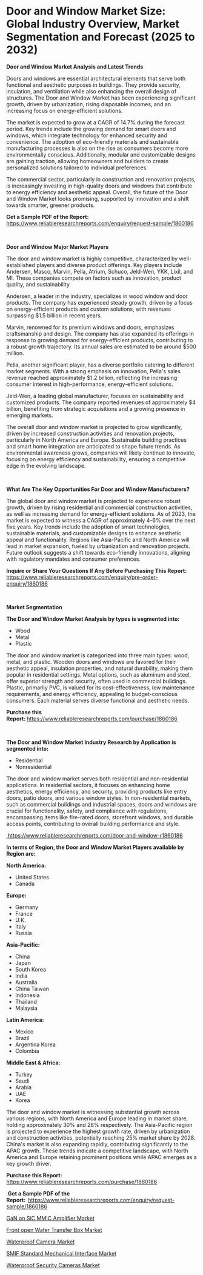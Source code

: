 <p><h1>Door and Window Market Size: Global Industry Overview, Market Segmentation and Forecast (2025 to 2032)</h1></p><p><strong>Door and Window Market Analysis and Latest Trends</strong></p>
<p><p>Doors and windows are essential architectural elements that serve both functional and aesthetic purposes in buildings. They provide security, insulation, and ventilation while also enhancing the overall design of structures. The Door and Window Market has been experiencing significant growth, driven by urbanization, rising disposable incomes, and an increasing focus on energy-efficient solutions.</p><p>The market is expected to grow at a CAGR of 14.7% during the forecast period. Key trends include the growing demand for smart doors and windows, which integrate technology for enhanced security and convenience. The adoption of eco-friendly materials and sustainable manufacturing processes is also on the rise as consumers become more environmentally conscious. Additionally, modular and customizable designs are gaining traction, allowing homeowners and builders to create personalized solutions tailored to individual preferences.</p><p>The commercial sector, particularly in construction and renovation projects, is increasingly investing in high-quality doors and windows that contribute to energy efficiency and aesthetic appeal. Overall, the future of the Door and Window Market looks promising, supported by innovation and a shift towards smarter, greener products.</p></p>
<p><strong>Get a Sample PDF of the Report:&nbsp;</strong> <a href="https://www.reliableresearchreports.com/enquiry/request-sample/1860186?utm_campaign=13&utm_medium=2&utm_source=Github&utm_content=ia&utm_term=05022025&utm_id=door-and-window">https://www.reliableresearchreports.com/enquiry/request-sample/1860186</a></p>
<p>&nbsp;</p>
<p><strong>Door and Window Major Market Players</strong></p>
<p><p>The door and window market is highly competitive, characterized by well-established players and diverse product offerings. Key players include Andersen, Masco, Marvin, Pella, Atrium, Schuco, Jeld-Wen, YKK, Lixil, and MI. These companies compete on factors such as innovation, product quality, and sustainability.</p><p>Andersen, a leader in the industry, specializes in wood window and door products. The company has experienced steady growth, driven by a focus on energy-efficient products and custom solutions, with revenues surpassing $1.5 billion in recent years. </p><p>Marvin, renowned for its premium windows and doors, emphasizes craftsmanship and design. The company has also expanded its offerings in response to growing demand for energy-efficient products, contributing to a robust growth trajectory. Its annual sales are estimated to be around $500 million.</p><p>Pella, another significant player, has a diverse portfolio catering to different market segments. With a strong emphasis on innovation, Pella's sales revenue reached approximately $1.2 billion, reflecting the increasing consumer interest in high-performance, energy-efficient solutions.</p><p>Jeld-Wen, a leading global manufacturer, focuses on sustainability and customized products. The company reported revenues of approximately $4 billion, benefiting from strategic acquisitions and a growing presence in emerging markets.</p><p>The overall door and window market is projected to grow significantly, driven by increased construction activities and renovation projects, particularly in North America and Europe. Sustainable building practices and smart home integration are anticipated to shape future trends. As environmental awareness grows, companies will likely continue to innovate, focusing on energy efficiency and sustainability, ensuring a competitive edge in the evolving landscape.</p></p>
<p>&nbsp;</p>
<p><strong>What Are The Key Opportunities For Door and Window Manufacturers?</strong></p>
<p><p>The global door and window market is projected to experience robust growth, driven by rising residential and commercial construction activities, as well as increasing demand for energy-efficient solutions. As of 2023, the market is expected to witness a CAGR of approximately 4-6% over the next five years. Key trends include the adoption of smart technologies, sustainable materials, and customizable designs to enhance aesthetic appeal and functionality. Regions like Asia-Pacific and North America will lead in market expansion, fueled by urbanization and renovation projects. Future outlook suggests a shift towards eco-friendly innovations, aligning with regulatory mandates and consumer preferences.</p></p>
<p><strong>Inquire or Share Your Questions If Any Before Purchasing This Report:</strong> <a href="https://www.reliableresearchreports.com/enquiry/pre-order-enquiry/1860186?utm_campaign=13&utm_medium=2&utm_source=Github&utm_content=ia&utm_term=05022025&utm_id=door-and-window">https://www.reliableresearchreports.com/enquiry/pre-order-enquiry/1860186</a></p>
<p>&nbsp;</p>
<p><strong>Market Segmentation</strong></p>
<p><strong>The Door and Window Market Analysis by types is segmented into:</strong></p>
<p><ul><li>Wood</li><li>Metal</li><li>Plastic</li></ul></p>
<p><p>The door and window market is categorized into three main types: wood, metal, and plastic. Wooden doors and windows are favored for their aesthetic appeal, insulation properties, and natural durability, making them popular in residential settings. Metal options, such as aluminum and steel, offer superior strength and security, often used in commercial buildings. Plastic, primarily PVC, is valued for its cost-effectiveness, low maintenance requirements, and energy efficiency, appealing to budget-conscious consumers. Each material serves diverse functional and aesthetic needs.</p></p>
<p><strong>Purchase this Report:&nbsp;</strong><a href="https://www.reliableresearchreports.com/purchase/1860186?utm_campaign=13&utm_medium=2&utm_source=Github&utm_content=ia&utm_term=05022025&utm_id=door-and-window">https://www.reliableresearchreports.com/purchase/1860186</a></p>
<p>&nbsp;</p>
<p><strong>The Door and Window Market Industry Research by Application is segmented into:</strong></p>
<p><ul><li>Residential</li><li>Nonresidential</li></ul></p>
<p><p>The door and window market serves both residential and non-residential applications. In residential sectors, it focuses on enhancing home aesthetics, energy efficiency, and security, providing products like entry doors, patio doors, and various window styles. In non-residential markets, such as commercial buildings and industrial spaces, doors and windows are crucial for functionality, safety, and compliance with regulations, encompassing items like fire-rated doors, storefront windows, and durable access points, contributing to overall building performance and style.</p></p>
<p><a href="https://www.reliableresearchreports.com/door-and-window-r1860186?utm_campaign=13&utm_medium=2&utm_source=Github&utm_content=ia&utm_term=05022025&utm_id=door-and-window">&nbsp;https://www.reliableresearchreports.com/door-and-window-r1860186</a></p>
<p><strong>In terms of Region, the Door and Window Market Players available by Region are:</strong></p>
<p>
    <p> <strong> North America: </strong>
        <ul>
            <li>United States</li>
            <li>Canada</li>
        </ul>
        </p> 
    <p> <strong> Europe: </strong>
        <ul>
            <li>Germany</li>
            <li>France</li>
            <li>U.K.</li>
            <li>Italy</li>
            <li>Russia</li>
        </ul>
        </p> 
    <p> <strong> Asia-Pacific: </strong>
        <ul>
            <li>China</li>
            <li>Japan</li>
            <li>South Korea</li>
            <li>India</li>
            <li>Australia</li>
            <li>China Taiwan</li>
            <li>Indonesia</li>
            <li>Thailand</li>
            <li>Malaysia</li>
        </ul>
        </p> 
    <p> <strong> Latin America: </strong>
        <ul>
            <li>Mexico</li>
            <li>Brazil</li>
            <li>Argentina Korea</li>
            <li>Colombia</li>
        </ul>
        </p> 
    <p> <strong> Middle East & Africa: </strong>
        <ul>
            <li>Turkey</li>
            <li>Saudi</li>
            <li>Arabia</li>
            <li>UAE</li>
            <li>Korea</li>
        </ul>
    </p>
    </p>
<p><p>The door and window market is witnessing substantial growth across various regions, with North America and Europe leading in market share, holding approximately 30% and 28% respectively. The Asia-Pacific region is projected to experience the highest growth rate, driven by urbanization and construction activities, potentially reaching 25% market share by 2028. China's market is also expanding rapidly, contributing significantly to the APAC growth. These trends indicate a competitive landscape, with North America and Europe retaining prominent positions while APAC emerges as a key growth driver.</p></p>
<p><strong>Purchase this Report: </strong><a href="https://www.reliableresearchreports.com/purchase/1860186?utm_campaign=13&utm_medium=2&utm_source=Github&utm_content=ia&utm_term=05022025&utm_id=door-and-window">https://www.reliableresearchreports.com/purchase/1860186</a></p>
<p>&nbsp;<strong>Get a Sample PDF of the Report:&nbsp;&nbsp;</strong><a href="https://www.reliableresearchreports.com/enquiry/request-sample/1860186?utm_campaign=13&utm_medium=2&utm_source=Github&utm_content=ia&utm_term=05022025&utm_id=door-and-window">https://www.reliableresearchreports.com/enquiry/request-sample/1860186</a></p>
<p><strong></strong></p>
<p><p><a href="https://www.linkedin.com/pulse/gan-sic-mmic-amplifier-market-size-forecast-anticipated-db7re?utm_campaign=13&utm_medium=2&utm_source=Github&utm_content=ia&utm_term=05022025&utm_id=door-and-window">GaN on SiC MMIC Amplifier Market</a></p><p><a href="https://www.linkedin.com/pulse/front-open-wafer-transfer-box-market-size-analysis-quantitative-ic9hf?utm_campaign=13&utm_medium=2&utm_source=Github&utm_content=ia&utm_term=05022025&utm_id=door-and-window">Front open Wafer Transfer Box Market</a></p><p><a href="https://github.com/suleimannichelle7/Market-Research-Report-List-1/blob/main/waterproof-camera-market.md?utm_campaign=13&utm_medium=2&utm_source=Github&utm_content=ia&utm_term=05022025&utm_id=door-and-window">Waterproof Camera Market</a></p><p><a href="https://www.linkedin.com/pulse/smif-standard-mechanical-interface-market-size-share-dreof?utm_campaign=13&utm_medium=2&utm_source=Github&utm_content=ia&utm_term=05022025&utm_id=door-and-window">SMIF Standard Mechanical Interface Market</a></p><p><a href="https://github.com/krinerstormy331/Market-Research-Report-List-1/blob/main/waterproof-security-cameras-market.md?utm_campaign=13&utm_medium=2&utm_source=Github&utm_content=ia&utm_term=05022025&utm_id=door-and-window">Waterproof Security Cameras Market</a></p></p>